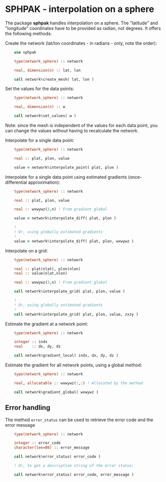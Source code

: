 # SPHPAK - interpolation on a sphere

The package **sphpak** handles interpolation on a sphere. The "latitude" and "longitude" coordinates have to be
provided as radian, not degrees. It offers the following methods:

Create the network (lat/lon coordinates - in radians - only, note the order):

```fortran
    use sphpak

    type(network_sphere) :: network

    real, dimension(n) :: lat, lon

    call network%create_mesh( lat, lon )
```

Set the values for the data points:

```fortran
    type(network_sphere) :: network

    real, dimension(n) :: w

    call network%set_values( w )
```

Note: since the mesh is independent of the values for each data point, you can change the values without having
to recalculate the network.

Interpolate for a single data point:

```fortran
    type(network_sphere) :: network

    real :: plat, plon, value

    value = network%interpolate_point( plat, plon )
```

Interpolate for a single data point using estimated gradients (once-differential approximation):

```fortran
    type(network_sphere) :: network

    real :: plat, plon, value

    real :: wxwywz(3,n) ! From gradient_global

    value = network%interpolate_diff( plat, plon )

    !
    ! Or, using globally estimated gradients
    !
    value = network%interpolate_diff( plat, plon, wxwywz )
```

Interpolate on a grid:

```fortran
    type(network_sphere) :: network

    real :: plat(nlat), plon(nlon)
    real :: value(nlat,nlon)

    real :: wxwywz(3,n) ! From gradient_global

    call network%interpolate_grid( plat, plon, value )

    !
    ! Or, using globally estimated gradients
    !
    call network%interpolate_grid( plat, plon, value, zxzy )
```

Estimate the gradient at a network point:

```fortran
    type(network_sphere) :: network

    integer :: indx
    real    :: dx, dy, dz

    call network%gradient_local( indx, dx, dy, dz )
```

Estimate the gradient for all network points, using a global method:

```fortran
    type(network_sphere) :: network

    real, allocatable :: wxwywz(:,:) ! Allocated by the method

    call network%gradient_global( wxwywz )
```

## Error handling

The method ``error_status`` can be used to retrieve the error code and the error message

```fortran
    type(network_sphere) :: network

    integer :: error_code
    character(len=80) :: error_message

    call network%error_status( error_code )

    ! Or, to get a descriptive string of the error status:

    call network%error_status( error_code, error_message )
```


